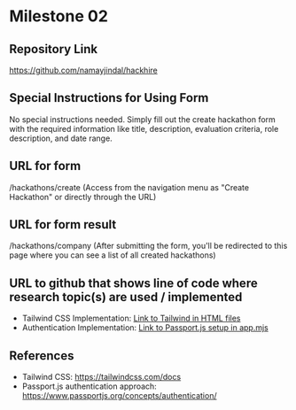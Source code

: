 # Milestone 02

## Repository Link
https://github.com/namayjindal/hackhire

## Special Instructions for Using Form
No special instructions needed. Simply fill out the create hackathon form with the required information like title, description, evaluation criteria, role description, and date range. 

## URL for form 
/hackathons/create
(Access from the navigation menu as "Create Hackathon" or directly through the URL)

## URL for form result
/hackathons/company
(After submitting the form, you'll be redirected to this page where you can see a list of all created hackathons)

## URL to github that shows line of code where research topic(s) are used / implemented
- Tailwind CSS Implementation: [Link to Tailwind in HTML files](https://github.com/namayjindal/hackhire/blob/main/public/create-hackathon.html#L6)
- Authentication Implementation: [Link to Passport.js setup in app.mjs](https://github.com/namayjindal/hackhire/blob/main/app.mjs#L33-L55)

## References 
- Tailwind CSS: https://tailwindcss.com/docs
- Passport.js authentication approach: https://www.passportjs.org/concepts/authentication/